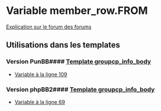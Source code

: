 # Variable member_row.FROM
[Explication sur le forum des forums](http://forum.forumactif.com/t294113-listing-des-variables#member_row.FROM)
## Utilisations dans les templates
### Version PunBB#### [Template groupcp_info_body](punbb/groupcp_info_body.md)
* [Variable à la ligne 109](../punbb/groupcp_info_body.tpl#L109)
### Version phpBB2#### [Template groupcp_info_body](subsilver/groupcp_info_body.md)
* [Variable à la ligne 69](../subsilver/groupcp_info_body.tpl#L69)